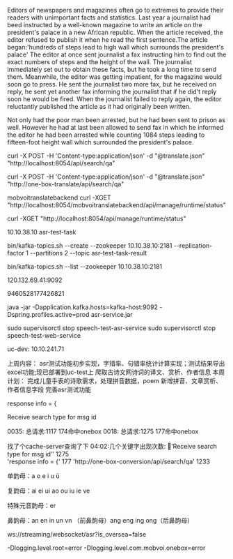 Editors of newspapers and magazines often go to extremes to provide their readers with unimportant facts and statistics.
Last year a journalist had beed instructed by a well-known magazine to write an article on the  president's palace in a new African republic.
When the article received, the editor refused to publish it when he read the first sentence.The article began:'hundreds of steps lead to high wall which surrounds the president's palace'
The editor at once sent journalist a fax instructing him to find out the exact numbers of steps and the  height of the wall. The journalist immediately set out to obtain these facts, but he took a long time to send them.
Meanwhile, the editor was getting impatient, for the magazine would soon go to press. He sent the journalist two more fax, but he received on reply, he sent yet another fax informing the journalist that if he did't reply soon he would be fired.
When the journalist failed to reply again, the editor reluctantly  published the article as it had originally  been  written.

Not only had the poor man  been arrested, but he had been sent to prison as well. However he had at last  been allowed to send fax in which he informed the editor he had been arrested while counting 1084 steps leading to fifteen-foot height wall which surrounded the president's palace.


curl -X POST -H 'Content-type:application/json' -d "@translate.json" "http://localhost:8054/api/search/qa"

curl -X POST -H 'Content-type:application/json' -d "@translate.json" "http://one-box-translate/api/search/qa"

mobvoitranslatebackend
curl -XGET "http://localhost:8054/mobvoitranslatebackend/api/manage/runtime/status"

curl -XGET "http://localhost:8054/api/manage/runtime/status"

10.10.38.10
asr-test-task

bin/kafka-topics.sh --create --zookeeper 10.10.38.10:2181 --replication-factor 1 --partitions 2 --topic asr-test-task-result

bin/kafka-topics.sh --list --zookeeper 10.10.38.10:2181

120.132.69.41:9092

9460528177426821

java -jar -Dapplication.kafka.hosts=kafka-host:9092 -Dspring.profiles.active=prod asr-service.jar

sudo supervisorctl stop speech-test-asr-service
sudo supervisorctl stop speech-test-web-service


uc-dev:  10.10.241.71


上周内容：
asr测试功能初步实现，字错率、句错率统计计算实现；测试结果导出excel功能;现已部署到uc-test上
爬取古诗文网诗词的译文、赏析、作者信息
本周计划：
完成儿童手表的诗歌需求，处理拼音数据，poem 新增拼音、文章赏析、作者信息字段
完善asr测试功能

response info = {

Receive search type for msg id

0035: 总请求:1117  174命中onebox
0018: 总请求:1275  177命中onebox

找了个cache-server查询了下 04:02:几个关键字出现次数:
’Receive search type for msg id‘’ 1275     
'response info = {' 177
'http://one-box-conversion/api/search/qa' 1233

单韵母：a o e i u ü

复韵母：ai ei ui ao ou iu ie ve

特殊元音韵母：er

鼻韵母：an en in un vn （前鼻韵母）ang eng ing ong（后鼻韵母）


ws://streaming/websocket/asr?is_oversea=false

-Dlogging.level.root=error -Dlogging.level.com.mobvoi.onebox=error

